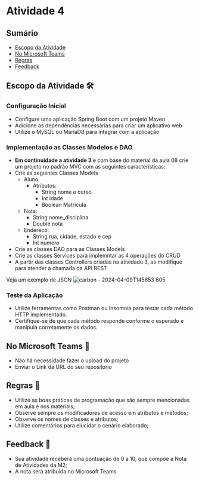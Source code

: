 # Atividade 4

## Sumário 
- [Escopo da Atividade ](#escopo-da-atividade-%EF%B8%8F)
- [No Microsoft Teams](#no-microsoft-teams--)
- [Regras](#regras-)
- [Feedback](#feedback-)


## Escopo da Atividade 🛠️

### Configuração Inicial 
- Configure uma aplicação Spring Boot com um projeto Maven
- Adicione as dependências necessárias para criar um aplicativo web
- Utilize o MySQL ou MariaDB para integrar com a aplicação
  
### Implementação as Classes Modelos e DAO

- **Em continuidade a atividade 3** e com base do material da aula 08 crie um projeto no padrão MVC com as seguintes características:
- Crie as seguintes Classes Models
    - Aluno
        - Atributos:
            - String nome e curso
            - Int idade
            - Boolean Matricula 
    - Nota:
        - String nome_disciplina
        - Double nota
    - Endereco:
        - String rua, cidade, estado e cep
        - Int numero
- Crie as classes DAO para as Classes Models
- Crie as classes Services para implemntar as 4 operações do CRUD
- A partir das classes Controllers criadas na atividade 3, as modifique para atender a chamada da API REST
     
Veja um exemplo de JSON
![carbon - 2024-04-09T145653 605](https://github.com/FATECFV2024/atividade-3-ds/assets/98854868/c9f827f4-d432-44aa-a93f-5bc00a0f1acb)

### Teste da Aplicação
- Utilize ferramentas como Postman ou Insomnia para testar cada método HTTP implementado.
- Certifique-se de que cada método responde conforme o esperado e manipula corretamente os dados.


## No Microsoft Teams  👥

- Não há necessidade fazer o upload do projeto 
- Enviar o Link da URL do seu repositório

## Regras 📄

- Utilize as boas práticas de programação que são sempre mencionadas em aula e nos materiais; 
- Observe sempre os modificadores de acesso em atributos e métodos;
- Observe os nomes de classes e atributos;
- Utilize comentários para elucidar o cenário elaborado;

## Feedback 📨
-  Sua atividade receberá uma pontuação de 0 a 10, que compõe a Nota de Atividades da M2;
-  A nota será atribuída no Microsoft Teams


